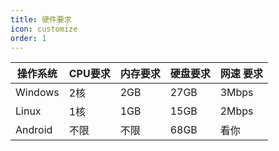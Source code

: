 ```yaml
---
title: 硬件要求
icon: customize
order: 1
---
```

| 操作系统 | CPU要求   | 内存要求 | 硬盘要求 | 网速 要求 |
|----------|-----------|----------|----------|-----------|
| Windows  | 2核       | 2GB      | 27GB     | 3Mbps     |
| Linux    | 1核       | 1GB      | 15GB     | 2Mbps     |
| Android  | 不限      | 不限     | 68GB     | 看你      |